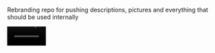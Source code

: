 Rebranding repo for pushing descriptions, pictures and everything that should be used internally


<video src="https://user-images.githubusercontent.com/82916197/187588562-686b18c3-1cdd-4e36-bcfd-44fb4c6cd379.mp4" width=90/>

